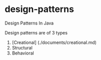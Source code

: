 # design-patterns
Design Patterns In Java

Design patterns are of 3 types

1. [Creational] (./documents/creational.md)
2. Structural
3. Behavioral
